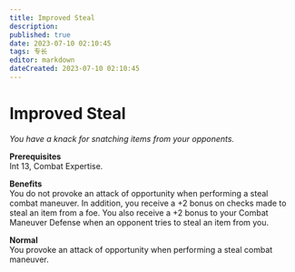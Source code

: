 ```yaml
---
title: Improved Steal
description: 
published: true
date: 2023-07-10 02:10:45
tags: 专长
editor: markdown
dateCreated: 2023-07-10 02:10:45
---
```


# Improved Steal

_You have a knack for snatching items from your opponents._  
  
 **Prerequisites**  
Int 13, Combat Expertise.  
  
 **Benefits**  
You do not provoke an attack of opportunity when performing a steal combat
maneuver. In addition, you receive a +2 bonus on checks made to steal an item
from a foe. You also receive a +2 bonus to your Combat Maneuver Defense when
an opponent tries to steal an item from you.  
  
 **Normal**  
You provoke an attack of opportunity when performing a steal combat maneuver.


